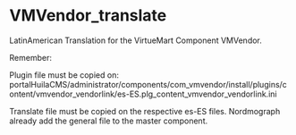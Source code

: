 # VMVendor_translate
LatinAmerican Translation for the VirtueMart Component VMVendor. 

Remember:

Plugin file must be copied on:
portalHuilaCMS/administrator/components/com_vmvendor/install/plugins/content/vmvendor_vendorlink/es-ES.plg_content_vmvendor_vendorlink.ini 

Translate file must be copied on the respective es-ES files. 
Nordmograph already add the general file to the master component.
 
